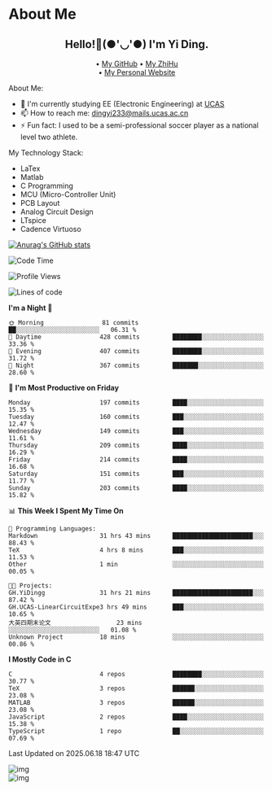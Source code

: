 # About Me

<h2 style="text-align:center;"> Hello!👋(●'◡'●) I'm Yi Ding.</h2>

<div style="text-align:center;">
  • <a href="https://github.com/YiDingg">My GitHub</a>
  • <a href="https://www.zhihu.com/people/YiDingg">My ZhiHu</a><br>
  • <a href="https://yidingg.github.io/YiDingg">My Personal Website</a><br>
</div>

About Me:
- 🔭 I'm currently studying EE (Electronic Engineering) at [UCAS](https://www.ucas.ac.cn/)
- 📫 How to reach me: dingyi233@mails.ucas.ac.cn
- ⚡ Fun fact: I used to be a semi-professional soccer player as a national level two athlete.

My Technology Stack:
- LaTex
- Matlab
- C Programming
- MCU (Micro-Controller Unit)
- PCB Layout
- Analog Circuit Design
- LTspice 
- Cadence Virtuoso


[![Anurag's GitHub stats](https://github-readme-stats.vercel.app/api?username=YiDingg)](https://github.com/anuraghazra/github-readme-stats)

<!--START_SECTION:waka-->
![Code Time](http://img.shields.io/badge/Code%20Time-1%2C307%20hrs%206%20mins-blue)

![Profile Views](http://img.shields.io/badge/Profile%20Views-60-blue)

![Lines of code](https://img.shields.io/badge/From%20Hello%20World%20I%27ve%20Written-813.9%20thousand%20lines%20of%20code-blue)

**I'm a Night 🦉** 

```text
🌞 Morning                81 commits          ██░░░░░░░░░░░░░░░░░░░░░░░   06.31 % 
🌆 Daytime                428 commits         ████████░░░░░░░░░░░░░░░░░   33.36 % 
🌃 Evening                407 commits         ████████░░░░░░░░░░░░░░░░░   31.72 % 
🌙 Night                  367 commits         ███████░░░░░░░░░░░░░░░░░░   28.60 % 
```
📅 **I'm Most Productive on Friday** 

```text
Monday                   197 commits         ████░░░░░░░░░░░░░░░░░░░░░   15.35 % 
Tuesday                  160 commits         ███░░░░░░░░░░░░░░░░░░░░░░   12.47 % 
Wednesday                149 commits         ███░░░░░░░░░░░░░░░░░░░░░░   11.61 % 
Thursday                 209 commits         ████░░░░░░░░░░░░░░░░░░░░░   16.29 % 
Friday                   214 commits         ████░░░░░░░░░░░░░░░░░░░░░   16.68 % 
Saturday                 151 commits         ███░░░░░░░░░░░░░░░░░░░░░░   11.77 % 
Sunday                   203 commits         ████░░░░░░░░░░░░░░░░░░░░░   15.82 % 
```


📊 **This Week I Spent My Time On** 

```text
💬 Programming Languages: 
Markdown                 31 hrs 43 mins      ██████████████████████░░░   88.43 % 
TeX                      4 hrs 8 mins        ███░░░░░░░░░░░░░░░░░░░░░░   11.53 % 
Other                    1 min               ░░░░░░░░░░░░░░░░░░░░░░░░░   00.05 % 

🐱‍💻 Projects: 
GH.YiDingg               31 hrs 21 mins      ██████████████████████░░░   87.42 % 
GH.UCAS-LinearCircuitExpe3 hrs 49 mins       ███░░░░░░░░░░░░░░░░░░░░░░   10.65 % 
大英四期末论文                  23 mins             ░░░░░░░░░░░░░░░░░░░░░░░░░   01.08 % 
Unknown Project          18 mins             ░░░░░░░░░░░░░░░░░░░░░░░░░   00.86 % 
```

**I Mostly Code in C** 

```text
C                        4 repos             ████████░░░░░░░░░░░░░░░░░   30.77 % 
TeX                      3 repos             ██████░░░░░░░░░░░░░░░░░░░   23.08 % 
MATLAB                   3 repos             ██████░░░░░░░░░░░░░░░░░░░   23.08 % 
JavaScript               2 repos             ████░░░░░░░░░░░░░░░░░░░░░   15.38 % 
TypeScript               1 repo              ██░░░░░░░░░░░░░░░░░░░░░░░   07.69 % 
```




 Last Updated on 2025.06.18 18:47 UTC
<!--END_SECTION:waka-->

<!-- Coding activity over the last year -->
<div class='center'><img src='https://wakatime.com/share/@YiDingg/260601e0-8e46-41ab-9832-d4d0ae5fd0bd.svg' alt='img'/></div>

<!-- Languages over the last year -->
<div class='center'><img src='https://wakatime.com/share/@YiDingg/99546fa3-4cc3-4808-ab6e-13f38e27aba1.svg' alt='img'/></div>
